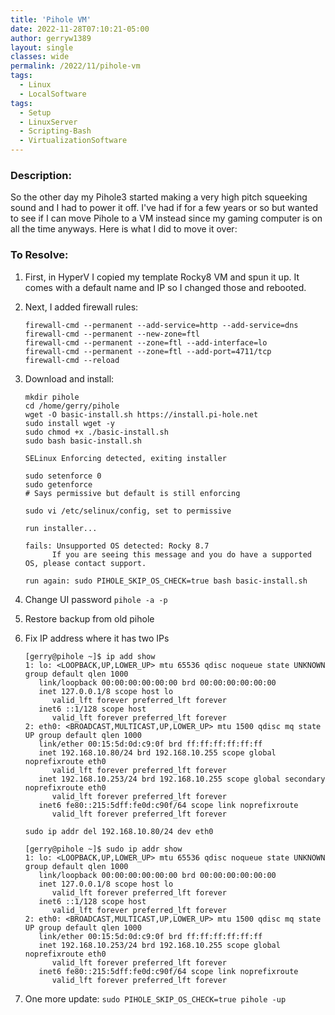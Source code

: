 ```yaml
---
title: 'Pihole VM'
date: 2022-11-28T07:10:21-05:00
author: gerryw1389
layout: single
classes: wide
permalink: /2022/11/pihole-vm
tags:
  - Linux
  - LocalSoftware
tags:
  - Setup
  - LinuxServer
  - Scripting-Bash
  - VirtualizationSoftware
---
```

<!--more-->

### Description:

So the other day my Pihole3 started making a very high pitch squeeking sound and I had to power it off. I've had if for a few years or so but wanted to see if I can move Pihole to a VM instead since my gaming computer is on all the time anyways. Here is what I did to move it over:

### To Resolve:

1. First, in HyperV I copied my template Rocky8 VM and spun it up. It comes with a default name and IP so I changed those and rebooted.

1. Next, I added firewall rules:

   ```shell
   firewall-cmd --permanent --add-service=http --add-service=dns
   firewall-cmd --permanent --new-zone=ftl
   firewall-cmd --permanent --zone=ftl --add-interface=lo
   firewall-cmd --permanent --zone=ftl --add-port=4711/tcp
   firewall-cmd --reload
   ```

1. Download and install:

   ```escape
   mkdir pihole
   cd /home/gerry/pihole
   wget -O basic-install.sh https://install.pi-hole.net
   sudo install wget -y
   sudo chmod +x ./basic-install.sh
   sudo bash basic-install.sh

   SELinux Enforcing detected, exiting installer

   sudo setenforce 0
   sudo getenforce
   # Says permissive but default is still enforcing

   sudo vi /etc/selinux/config, set to permissive

   run installer...

   fails: Unsupported OS detected: Rocky 8.7
         If you are seeing this message and you do have a supported OS, please contact support.

   run again: sudo PIHOLE_SKIP_OS_CHECK=true bash basic-install.sh
   ```

1. Change UI password `pihole -a -p`

1. Restore backup from old pihole

1. Fix IP address where it has two IPs

   ```escape
   [gerry@pihole ~]$ ip add show
   1: lo: <LOOPBACK,UP,LOWER_UP> mtu 65536 qdisc noqueue state UNKNOWN group default qlen 1000  
      link/loopback 00:00:00:00:00:00 brd 00:00:00:00:00:00
      inet 127.0.0.1/8 scope host lo
         valid_lft forever preferred_lft forever
      inet6 ::1/128 scope host
         valid_lft forever preferred_lft forever
   2: eth0: <BROADCAST,MULTICAST,UP,LOWER_UP> mtu 1500 qdisc mq state UP group default qlen 1000
      link/ether 00:15:5d:0d:c9:0f brd ff:ff:ff:ff:ff:ff
      inet 192.168.10.80/24 brd 192.168.10.255 scope global noprefixroute eth0
         valid_lft forever preferred_lft forever
      inet 192.168.10.253/24 brd 192.168.10.255 scope global secondary noprefixroute eth0
         valid_lft forever preferred_lft forever
      inet6 fe80::215:5dff:fe0d:c90f/64 scope link noprefixroute
         valid_lft forever preferred_lft forever

   sudo ip addr del 192.168.10.80/24 dev eth0

   [gerry@pihole ~]$ sudo ip addr show
   1: lo: <LOOPBACK,UP,LOWER_UP> mtu 65536 qdisc noqueue state UNKNOWN group default qlen 1000  
      link/loopback 00:00:00:00:00:00 brd 00:00:00:00:00:00
      inet 127.0.0.1/8 scope host lo
         valid_lft forever preferred_lft forever
      inet6 ::1/128 scope host
         valid_lft forever preferred_lft forever
   2: eth0: <BROADCAST,MULTICAST,UP,LOWER_UP> mtu 1500 qdisc mq state UP group default qlen 1000
      link/ether 00:15:5d:0d:c9:0f brd ff:ff:ff:ff:ff:ff
      inet 192.168.10.253/24 brd 192.168.10.255 scope global noprefixroute eth0
         valid_lft forever preferred_lft forever
      inet6 fe80::215:5dff:fe0d:c90f/64 scope link noprefixroute
         valid_lft forever preferred_lft forever
   ```

1. One more update: `sudo PIHOLE_SKIP_OS_CHECK=true pihole -up`
